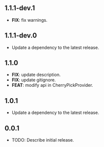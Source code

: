 ## 1.1.1-dev.1

 - **FIX**: fix warnings.

## 1.1.1-dev.0

 - Update a dependency to the latest release.

## 1.1.0

 - **FIX**: update description.
 - **FIX**: update gitignore.
 - **FEAT**: modify api in CherryPickProvider.

## 1.0.1

 - Update a dependency to the latest release.

## 0.0.1

* TODO: Describe initial release.
